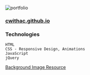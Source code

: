 ![portfolio](https://i.imgur.com/rlQWi2L.png)

### [cwithac.github.io](https://cwithac.github.io/)

### Technologies
```
HTML
CSS - Responsive Design, Animations
JavaScript
jQuery
```

[Background Image Resource](https://pixabay.com/photo-738846/)
